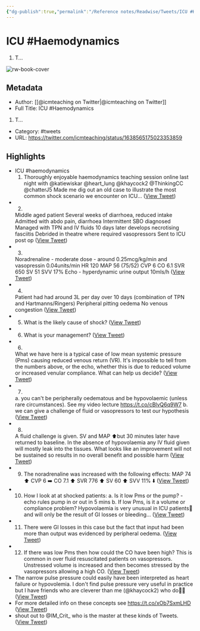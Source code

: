 ```yaml
---
{"dg-publish":true,"permalink":"/Reference notes/Readwise/Tweets/ICU #Haemodynamics◙1. T.../"}
---
```


# ICU #Haemodynamics
1. T...

![rw-book-cover](https://pbs.twimg.com/profile_images/1093742247374290944/SyztK1TV.jpg)

## Metadata
- Author: [[@icmteaching on Twitter\|@icmteaching on Twitter]]
- Full Title: ICU #Haemodynamics
1. T...
- Category: #tweets
- URL: https://twitter.com/icmteaching/status/1638565175023353859

## Highlights
- ICU #haemodynamics
  1. Thoroughly enjoyable haemodynamics teaching session online last night with @katiewiskar @heart_lung @khaycock2 @ThinkingCC @chatterJ5 
  Made me dig out an old case to illustrate the most common shock scenario we encounter on ICU... ([View Tweet](https://twitter.com/icmteaching/status/1638565175023353859))
- 2. 
  Middle aged patient
  Several weeks of diarrhoea, reduced intake
  Admitted with abdo pain, diarrhoea
  Intermittent SBO diagnosed
  Managed with TPN and IV fluids
  10 days later develops necrotising fasciitis
  Debrided in theatre where required vasopressors
  Sent to ICU post op ([View Tweet](https://twitter.com/icmteaching/status/1638565176755515395))
- 3. 
  Noradrenaline - moderate dose - around 0.25mcg/kg/min and vasopressin 0.04units/min
  HR 120
  MAP 56 (75/52)
  CVP 6
  CO 6.1
  SVR 650
  SV 51
  SVV 17%
  Echo - hyperdynamic
  urine output 10mls/h ([View Tweet](https://twitter.com/icmteaching/status/1638565178391363584))
- 4. 
  Patient had had around 3L per day over 10 days (combination of TPN and Hartmanns/Ringers)
  Peripheral pitting oedema
  No venous congestion ([View Tweet](https://twitter.com/icmteaching/status/1638565179972567042))
- 5. What is the likely cause of shock? ([View Tweet](https://twitter.com/icmteaching/status/1638565182300385284))
- 6. What is your management? ([View Tweet](https://twitter.com/icmteaching/status/1638565185274224640))
- 6.
  What we have here is a typical case of low mean systemic pressure (Pms) causing reduced venous return (VR). It's impossible to tell from the numbers above, or the echo, whether this is due to reduced volume or increased venular compliance. What can help us decide? ([View Tweet](https://twitter.com/icmteaching/status/1638565186939371521))
- 7.
  a. you can't be peripherally oedematous and be hypovolaemic (unless rare circumstances). See my video lecture https://t.co/cBlvQ6q9W7
  b. we can give a challenge of fluid or vasopressors to test our hypothesis ([View Tweet](https://twitter.com/icmteaching/status/1638565188629610496))
- 8.
  A fluid challenge is given. SV and MAP ⬆️but 30 minutes later have returned to baseline.
  In the absence of hypovolaemia any IV fluid given will mostly leak into the tissues. What looks like an improvement will not be sustained so results in no overall benefit and possible harm ([View Tweet](https://twitter.com/icmteaching/status/1638565190382829568))
- 9. The noradrenaline was increased with the following effects:
  MAP 74 ⬆️
  CVP 6 ➡️
  CO 7.1 ⬆️
  SVR 776 ⬆️
  SV 60 ⬆️
  SVV 11% ⬇️ ([View Tweet](https://twitter.com/icmteaching/status/1638565191934779396))
- 10. How I look at at shocked patients:
  a. Is it low Pms or the pump? - echo rules pump in or out in 5 mins
  b. If low Pms, is it a volume or compliance problem? Hypovolaemia is very unusual in ICU patients🦄 and will only be the result of GI losses or bleeding... ([View Tweet](https://twitter.com/icmteaching/status/1638565193318793220))
- 11. There were GI losses in this case but the fact that input had been more than output was evidenced by peripheral oedema. ([View Tweet](https://twitter.com/icmteaching/status/1638565194803695616))
- 12. If there was low Pms then how could the CO have been high? This is common in over fluid resuscitated patients on vasopressors. Unstressed volume is increased and then becomes stressed by the vasopressors allowing a high CO. ([View Tweet](https://twitter.com/icmteaching/status/1638565196397531136))
- The narrow pulse pressure could easily have been interpreted as heart failure or hypovolemia. I don't find pulse pressure very useful in practice but I have friends who are cleverer than me (@khaycock2) who do🤷‍♂️ ([View Tweet](https://twitter.com/icmteaching/status/1638565197932527618))
- For more detailed info on these concepts see 
  https://t.co/xOb7SxmLHD ([View Tweet](https://twitter.com/icmteaching/status/1638565199392194560))
- shout out to @IM_Crit_ who is the master at these kinds of Tweets. ([View Tweet](https://twitter.com/icmteaching/status/1638565200973496322))
